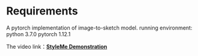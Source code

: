 # Requirements
A pytorch implementation of image-to-sketch model.
running environment: python 3.7.0 pytorch 1.12.1

The video link：**[StyleMe Demonstration](https://user-images.githubusercontent.com/43172916/218964923-1f99907c-4841-4cca-a961-fc771f22834f.mp4)**



